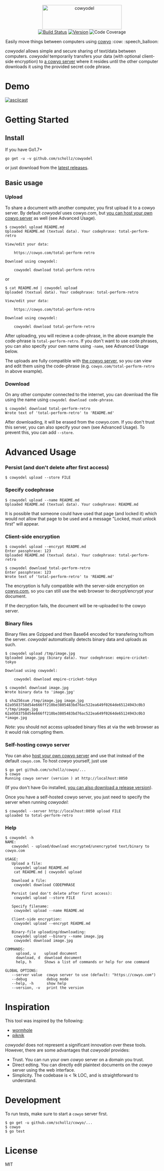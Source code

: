 <p align="center">
<img
    src="logo.png"
    width="260" height="80" border="0" alt="cowyodel">
<br>
<a href="https://travis-ci.org/schollz/cowyodel"><img src="https://img.shields.io/travis/schollz/cowyodel.svg?style=flat-square" alt="Build Status"></a>
<a href="https://github.com/schollz/cowyodel/releases/latest"><img src="https://img.shields.io/badge/version-1.2.3-brightgreen.svg?style=flat-square" alt="Version"></a>
<img src="https://img.shields.io/badge/coverage-43%25-yellow.svg?style=flat-square" alt="Code Coverage">
</p>

<p align="center">Easily move things between computers using  <a href="https://github.com/schollz/cowyo">cowyo</a>  :cow: :speech_balloon:</p>

*cowyodel* allows simple and secure sharing of text/data between computers.  *cowyodel* temporarily transfers your data (with optional client-side encryption) to [a cowyo server](https://github.com/schollz/cowyo) where it resides until the other computer downloads it using the provided secret code phrase.

Demo
====

[![asciicast](demo.gif)](https://asciinema.org/a/Oq6enXjipBXqFcugqV7mSvdpR)

Getting Started
===============

## Install

If you have Go1.7+

```
go get -u -v github.com/schollz/cowyodel
```

or just download from the [latest releases](https://github.com/schollz/cowyodel/releases/latest).

## Basic usage 

### Upload

To share a document with another computer, you first upload it to a cowyo server. By default *cowyodel* uses cowyo.com, but [you can host your own cowyo server](https://github.com/schollz/cowyo) as well (see Advanced Usage).

```
$ cowyodel upload README.md
Uploaded README.md (textual data). Your codephrase: total-perform-retro

View/edit your data:

	https://cowyo.com/total-perform-retro

Download using cowyodel:

	cowyodel download total-perform-retro
```
or
```
$ cat README.md | cowyodel upload
Uploaded (textual data). Your codephrase: total-perform-retro

View/edit your data:

	https://cowyo.com/total-perform-retro

Download using cowyodel:

	cowyodel download total-perform-retro
```

After uploading, you will recieve a code-phrase, in the above example the code-phrase is `total-perform-retro`. If you don't want to use code phrases, you can also specify your own name using `-name`, see Advanced Usage below.

The uploads are fully compatible with [the cowyo server](https://cowyo.com), so you can view and edit them using the code-phrase (e.g.  `cowyo.com/total-perform-retro` in above example). 

### Download

On any other computer connected to the internet, you can download the file using the name using `cowyodel download code-phrase`.

```
$ cowyodel download total-perform-retro
Wrote text of 'total-perform-retro' to 'README.md'
```

After downloading, it will be erased from the cowyo.com. If you don't trust this server, you can also specify your own (see Advanced Usage). To prevent this, you can add `--store`.


Advanced Usage
===============

### Persist (and don't delete after first access)

```
$ cowyodel upload --store FILE
```


### Specify codephrase

```
$ cowyodel upload --name README.md
Uploaded README.md (textual data). Your codephrase: README.md
```

It is possible that someone could have used that page (and locked it) which would not allow that page to be used and a message "Locked, must unlock first" will appear.

### Client-side encryption

```
$ cowyodel upload --encrypt README.md
Enter passphrase: 123
Uploaded README.md (textual data). Your codephrase: total-perform-retro

$ cowyodel download total-perform-retro
Enter passphrase: 123
Wrote text of 'total-perform-retro' to 'README.md'
```

The encryption is fully compatible with the server-side encryption on [cowyo.com](https://cowyo.com), so you can still use the web browser to decrypt/encrypt your document.

If the decryption fails, the document will be re-uploaded to the cowyo server.

### Binary files

Binary files are Gzipped and then Base64 encoded for transfering to/from the server. *cowyodel* automatically detects binary data and uploads as such.

```
$ cowyodel upload /tmp/image.jpg
Uploaded image.jpg (binary data). Your codephrase: empire-cricket-tokyo

Download using cowyodel:

	cowyodel download empire-cricket-tokyo

$ cowyodel download image.jpg
Wrote binary data to 'image.jpg'

$ sha256sum /tmp/image.jpg image.jpg
62a9583758d54e666ff210be3805483bd76ac522ea649f0264de65124943c0b3 */tmp/image.jpg
62a9583758d54e666ff210be3805483bd76ac522ea649f0264de65124943c0b3 *image.jpg
```

_Note:_ you should not access uploaded binary files at via the web browser as it would risk corrupting them.

### Self-hosting cowyo server

You can also [host your own cowyo server](https://github.com/schollz/cowyo) and use that instead of the default `cowyo.com`. To host *cowyo* yourself, just use

```
$ go get github.com/schollz/cowyo/...
$ cowyo
Running cowyo server (version ) at http://localhost:8050
```

(If you don't have Go installed, [you can also download a release version](https://github.com/schollz/cowyo/releases/latest)).

Once you have a self-hosted cowyo server, you just need to specify the server when running *cowyodel*:

```
$ cowyodel --server http://localhost:8050 upload FILE
uploaded to total-perform-retro
```

### Help

```
$ cowyodel -h
NAME:
   cowyodel - upload/download encrypted/unencrypted text/binary to cowyo.com

USAGE:
   Upload a file:
    cowyodel upload README.md
    cat README.md | cowyodel upload
   
   Download a file:
    cowyodel download CODEPHRASE

   Persist (and don't delete after first access):
    cowyodel upload --store FILE

   Specify filename:
    cowyodel upload --name README.md

   Client-side encryption:
    cowyodel upload --encrypt README.md

   Binary-file uploading/downloading:
    cowyodel upload --binary --name image.jpg
    cowyodel download image.jpg

COMMANDS:
     upload, u    upload document
     download, d  download document
     help, h      Shows a list of commands or help for one command

GLOBAL OPTIONS:
   --server value  cowyo server to use (default: "https://cowyo.com")
   --debug         debug mode
   --help, -h      show help
   --version, -v   print the version
```


Inspiration
===========

This tool was inspired by the following:

- [wormhole](https://github.com/warner/magic-wormhole)
- [piknik](https://github.com/jedisct1/piknik)

*cowyodel* does not represent a significant innovation over these tools. However, there are some advantages that *cowyodel* provides:

- Trust. You can run your own *cowyo* server on a domain you trust.
- Direct edting. You can directly edit plaintext documents on the *cowyo* server using the web interface.
- Simplicity. The codebase is < 1k LOC, and is straightforward to understand.

Development
===========

To run tests, make sure to start a `cowyo` server first.

```
$ go get -u github.com/schollz/cowyo/...
$ cowyo
$ go test
```

License
========

MIT